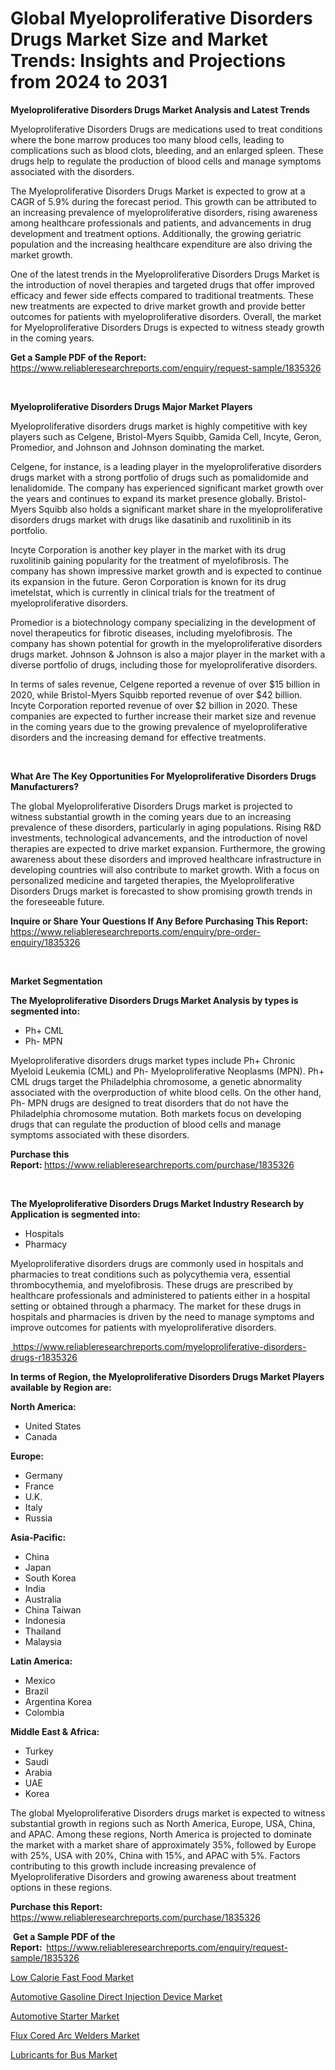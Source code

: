 <p><h1>Global Myeloproliferative Disorders Drugs Market Size and Market Trends: Insights and Projections from 2024 to 2031</h1></p><p><strong>Myeloproliferative Disorders Drugs Market Analysis and Latest Trends</strong></p>
<p><p>Myeloproliferative Disorders Drugs are medications used to treat conditions where the bone marrow produces too many blood cells, leading to complications such as blood clots, bleeding, and an enlarged spleen. These drugs help to regulate the production of blood cells and manage symptoms associated with the disorders.</p><p>The Myeloproliferative Disorders Drugs Market is expected to grow at a CAGR of 5.9% during the forecast period. This growth can be attributed to an increasing prevalence of myeloproliferative disorders, rising awareness among healthcare professionals and patients, and advancements in drug development and treatment options. Additionally, the growing geriatric population and the increasing healthcare expenditure are also driving the market growth.</p><p>One of the latest trends in the Myeloproliferative Disorders Drugs Market is the introduction of novel therapies and targeted drugs that offer improved efficacy and fewer side effects compared to traditional treatments. These new treatments are expected to drive market growth and provide better outcomes for patients with myeloproliferative disorders. Overall, the market for Myeloproliferative Disorders Drugs is expected to witness steady growth in the coming years.</p></p>
<p><strong>Get a Sample PDF of the Report:&nbsp;</strong> <a href="https://www.reliableresearchreports.com/enquiry/request-sample/1835326">https://www.reliableresearchreports.com/enquiry/request-sample/1835326</a></p>
<p>&nbsp;</p>
<p><strong>Myeloproliferative Disorders Drugs Major Market Players</strong></p>
<p><p>Myeloproliferative disorders drugs market is highly competitive with key players such as Celgene, Bristol-Myers Squibb, Gamida Cell, Incyte, Geron, Promedior, and Johnson and Johnson dominating the market. </p><p>Celgene, for instance, is a leading player in the myeloproliferative disorders drugs market with a strong portfolio of drugs such as pomalidomide and lenalidomide. The company has experienced significant market growth over the years and continues to expand its market presence globally. Bristol-Myers Squibb also holds a significant market share in the myeloproliferative disorders drugs market with drugs like dasatinib and ruxolitinib in its portfolio.</p><p>Incyte Corporation is another key player in the market with its drug ruxolitinib gaining popularity for the treatment of myelofibrosis. The company has shown impressive market growth and is expected to continue its expansion in the future. Geron Corporation is known for its drug imetelstat, which is currently in clinical trials for the treatment of myeloproliferative disorders. </p><p>Promedior is a biotechnology company specializing in the development of novel therapeutics for fibrotic diseases, including myelofibrosis. The company has shown potential for growth in the myeloproliferative disorders drugs market. Johnson & Johnson is also a major player in the market with a diverse portfolio of drugs, including those for myeloproliferative disorders.</p><p>In terms of sales revenue, Celgene reported a revenue of over $15 billion in 2020, while Bristol-Myers Squibb reported revenue of over $42 billion. Incyte Corporation reported revenue of over $2 billion in 2020. These companies are expected to further increase their market size and revenue in the coming years due to the growing prevalence of myeloproliferative disorders and the increasing demand for effective treatments.</p></p>
<p>&nbsp;</p>
<p><strong>What Are The Key Opportunities For Myeloproliferative Disorders Drugs Manufacturers?</strong></p>
<p><p>The global Myeloproliferative Disorders Drugs market is projected to witness substantial growth in the coming years due to an increasing prevalence of these disorders, particularly in aging populations. Rising R&D investments, technological advancements, and the introduction of novel therapies are expected to drive market expansion. Furthermore, the growing awareness about these disorders and improved healthcare infrastructure in developing countries will also contribute to market growth. With a focus on personalized medicine and targeted therapies, the Myeloproliferative Disorders Drugs market is forecasted to show promising growth trends in the foreseeable future.</p></p>
<p><strong>Inquire or Share Your Questions If Any Before Purchasing This Report:</strong> <a href="https://www.reliableresearchreports.com/enquiry/pre-order-enquiry/1835326">https://www.reliableresearchreports.com/enquiry/pre-order-enquiry/1835326</a></p>
<p>&nbsp;</p>
<p><strong>Market Segmentation</strong></p>
<p><strong>The Myeloproliferative Disorders Drugs Market Analysis by types is segmented into:</strong></p>
<p><ul><li>Ph+ CML</li><li>Ph- MPN</li></ul></p>
<p><p>Myeloproliferative disorders drugs market types include Ph+ Chronic Myeloid Leukemia (CML) and Ph- Myeloproliferative Neoplasms (MPN). Ph+ CML drugs target the Philadelphia chromosome, a genetic abnormality associated with the overproduction of white blood cells. On the other hand, Ph- MPN drugs are designed to treat disorders that do not have the Philadelphia chromosome mutation. Both markets focus on developing drugs that can regulate the production of blood cells and manage symptoms associated with these disorders.</p></p>
<p><strong>Purchase this Report:&nbsp;</strong><a href="https://www.reliableresearchreports.com/purchase/1835326">https://www.reliableresearchreports.com/purchase/1835326</a></p>
<p>&nbsp;</p>
<p><strong>The Myeloproliferative Disorders Drugs Market Industry Research by Application is segmented into:</strong></p>
<p><ul><li>Hospitals</li><li>Pharmacy</li></ul></p>
<p><p>Myeloproliferative disorders drugs are commonly used in hospitals and pharmacies to treat conditions such as polycythemia vera, essential thrombocythemia, and myelofibrosis. These drugs are prescribed by healthcare professionals and administered to patients either in a hospital setting or obtained through a pharmacy. The market for these drugs in hospitals and pharmacies is driven by the need to manage symptoms and improve outcomes for patients with myeloproliferative disorders.</p></p>
<p><a href="https://www.reliableresearchreports.com/myeloproliferative-disorders-drugs-r1835326">&nbsp;https://www.reliableresearchreports.com/myeloproliferative-disorders-drugs-r1835326</a></p>
<p><strong>In terms of Region, the Myeloproliferative Disorders Drugs Market Players available by Region are:</strong></p>
<p>
    <p> <strong> North America: </strong>
        <ul>
            <li>United States</li>
            <li>Canada</li>
        </ul>
        </p> 
    <p> <strong> Europe: </strong>
        <ul>
            <li>Germany</li>
            <li>France</li>
            <li>U.K.</li>
            <li>Italy</li>
            <li>Russia</li>
        </ul>
        </p> 
    <p> <strong> Asia-Pacific: </strong>
        <ul>
            <li>China</li>
            <li>Japan</li>
            <li>South Korea</li>
            <li>India</li>
            <li>Australia</li>
            <li>China Taiwan</li>
            <li>Indonesia</li>
            <li>Thailand</li>
            <li>Malaysia</li>
        </ul>
        </p> 
    <p> <strong> Latin America: </strong>
        <ul>
            <li>Mexico</li>
            <li>Brazil</li>
            <li>Argentina Korea</li>
            <li>Colombia</li>
        </ul>
        </p> 
    <p> <strong> Middle East & Africa: </strong>
        <ul>
            <li>Turkey</li>
            <li>Saudi</li>
            <li>Arabia</li>
            <li>UAE</li>
            <li>Korea</li>
        </ul>
    </p>
    </p>
<p><p>The global Myeloproliferative Disorders drugs market is expected to witness substantial growth in regions such as North America, Europe, USA, China, and APAC. Among these regions, North America is projected to dominate the market with a market share of approximately 35%, followed by Europe with 25%, USA with 20%, China with 15%, and APAC with 5%. Factors contributing to this growth include increasing prevalence of Myeloproliferative Disorders and growing awareness about treatment options in these regions.</p></p>
<p><strong>Purchase this Report: </strong><a href="https://www.reliableresearchreports.com/purchase/1835326">https://www.reliableresearchreports.com/purchase/1835326</a></p>
<p>&nbsp;<strong>Get a Sample PDF of the Report:&nbsp;&nbsp;</strong><a href="https://www.reliableresearchreports.com/enquiry/request-sample/1835326">https://www.reliableresearchreports.com/enquiry/request-sample/1835326</a></p>
<p><strong></strong></p>
<p><p><a href="https://github.com/mdmasty/Market-Research-Report-List-1/blob/main/low-calorie-fast-food-market.md">Low Calorie Fast Food Market</a></p><p><a href="https://www.linkedin.com/pulse/automotive-gasoline-direct-injection-device-market-investigation-rcp3e">Automotive Gasoline Direct Injection Device Market</a></p><p><a href="https://www.linkedin.com/pulse/automotive-starter-market-global-regional-analysis-focus-ptphe">Automotive Starter Market</a></p><p><a href="https://medium.com/@ralphyoung1949/insights-into-flux-cored-arc-welders-market-share-and-competitive-landscape-for-period-from-2024-to-957a887fc9ba">Flux Cored Arc Welders Market</a></p><p><a href="https://medium.com/@audieyost2008/lubricants-for-bus-market-forecasts-market-trends-and-impact-analysis-2024-2031-400bdae0ee56">Lubricants for Bus Market</a></p></p>